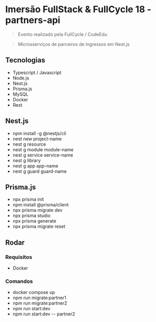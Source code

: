# Imersão FullStack & FullCycle 18 - partners-api

> Evento realizado pela FullCycle / CodeEdu

> Microsserviços de parceiros de ingressos em Nest.js

## Tecnologias

- Typescript / Javascript
- Node.js
- Nest.js
- Prisma.js
- MySQL
- Docker
- Rest

## Nest.js

- npm install -g @nestjs/cli
- nest new project-name
- nest g resource
- nest g module module-name
- nest g service service-name
- nest g library
- nest g app app-name
- nest g guard guard-name

## Prisma.js

- npx prisma init
- npm install @prisma/client
- npx prisma migrate dev
- npx prisma studio
- npx prisma generate
- npx prisma migrate reset

## Rodar

### Requisitos

- Docker

### Comandos

- docker compose up
- npm run migrate:partner1
- npm run migrate:partner2
- npm run start:dev
- npm run start:dev -- partner2
